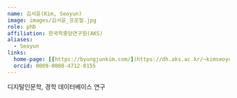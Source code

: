 ```yaml
---
name: 김서윤(Kim, Seoyun)
image: images/김서윤_프로필.jpg
role: phD
affiliation: 한국학중앙연구원(AKS)
aliases:
  - Seoyun
links:
  home-page: [[https://byungjunkim.com/](https://dh.aks.ac.kr/~kimseoyun/101/abstract.html)]
  orcid: 0009-0008-4712-8155
---
```

디지털인문학, 경학 데이터베이스 연구
